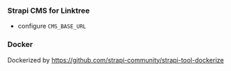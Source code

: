 ### Strapi CMS for Linktree 

- configure `CMS_BASE_URL`


### Docker

Dockerized by https://github.com/strapi-community/strapi-tool-dockerize